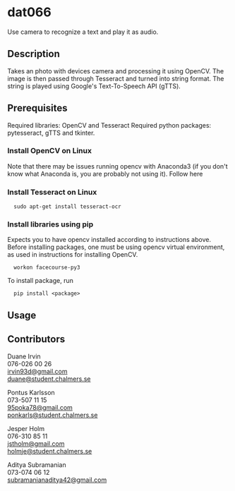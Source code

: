 # dat066
Use camera to recognize a text and play it as audio.

## Description
Takes an photo with devices camera and processing it using OpenCV. The image is
then passed through Tesseract and turned into string format. The string
is played using Google's Text-To-Speech API (gTTS).

## Prerequisites
Required libraries: OpenCV and Tesseract
Required python packages: pytesseract, gTTS and tkinter.

### Install OpenCV on Linux
Note that there may be issues running opencv with Anaconda3 (if you don't
know what Anaconda is, you are probably not using it).
Follow here
[](https://www.learnopencv.com/install-opencv3-on-ubuntu/)

### Install Tesseract on Linux
```
  sudo apt-get install tesseract-ocr
```

### Install libraries using pip
Expects you to have opencv installed according to instructions above.
Before installing packages, one must be using opencv virtual environment,
as used in instructions for installing OpenCV.
```
  workon facecourse-py3
```

To install package, run
```
  pip install <package>
```

## Usage

## Contributors
Duane Irvin  
076-026 00 26  
irvin93d@gmail.com  
duane@student.chalmers.se  

Pontus Karlsson  
073-507 11 15  
95poka78@gmail.com  
ponkarls@student.chalmers.se  

Jesper Holm  
076-310 85 11  
jstholm@gmail.com  
holmje@student.chalmers.se  

Aditya Subramanian  
073-074 06 12  
subramanianaditya42@gmail.com  

<!-- TODO ## License-->
